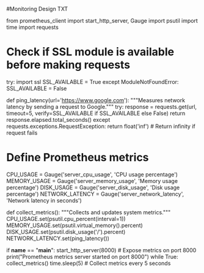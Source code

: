 #Monitoring Design TXT

from prometheus_client import start_http_server, Gauge
import psutil
import time
import requests

# Check if SSL module is available before making requests
try:
    import ssl
    SSL_AVAILABLE = True
except ModuleNotFoundError:
    SSL_AVAILABLE = False

def ping_latency(url='https://www.google.com'):
    """Measures network latency by sending a request to Google."""
    try:
        response = requests.get(url, timeout=5, verify=SSL_AVAILABLE if SSL_AVAILABLE else False)
        return response.elapsed.total_seconds()
    except requests.exceptions.RequestException:
        return float('inf')  # Return infinity if request fails

# Define Prometheus metrics
CPU_USAGE = Gauge('server_cpu_usage', 'CPU usage percentage')
MEMORY_USAGE = Gauge('server_memory_usage', 'Memory usage percentage')
DISK_USAGE = Gauge('server_disk_usage', 'Disk usage percentage')
NETWORK_LATENCY = Gauge('server_network_latency', 'Network latency in seconds')

def collect_metrics():
    """Collects and updates system metrics."""
    CPU_USAGE.set(psutil.cpu_percent(interval=1))
    MEMORY_USAGE.set(psutil.virtual_memory().percent)
    DISK_USAGE.set(psutil.disk_usage('/').percent)
    NETWORK_LATENCY.set(ping_latency())

if __name__ == "__main__":
    start_http_server(8000)  # Expose metrics on port 8000
    print("Prometheus metrics server started on port 8000")
    while True:
        collect_metrics()
        time.sleep(5)  # Collect metrics every 5 seconds
